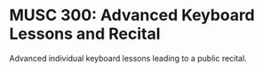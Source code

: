 # MUSC 300: Advanced Keyboard Lessons and Recital

Advanced individual keyboard lessons leading to a public recital.